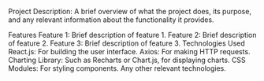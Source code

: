 Project Description: A brief overview of what the project does, its purpose, and any relevant information about the functionality it provides.

Features
Feature 1: Brief description of feature 1.
Feature 2: Brief description of feature 2.
Feature 3: Brief description of feature 3.
Technologies Used
React.js: For building the user interface.
Axios: For making HTTP requests.
Charting Library: Such as Recharts or Chart.js, for displaying charts.
CSS Modules: For styling components.
Any other relevant technologies.